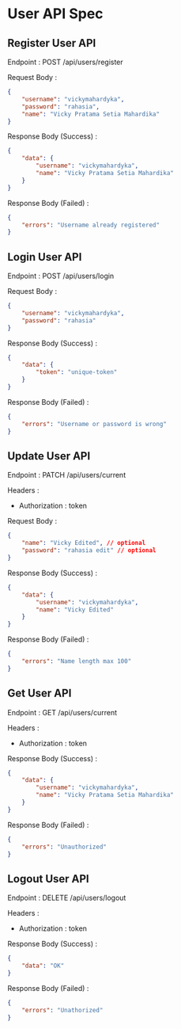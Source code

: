 # User API Spec

## Register User API

Endpoint : POST /api/users/register

Request Body :

```json
{
	"username": "vickymahardyka",
	"password": "rahasia",
	"name": "Vicky Pratama Setia Mahardika"
}
```

Response Body (Success) :

```json
{
	"data": {
		"username": "vickymahardyka",
		"name": "Vicky Pratama Setia Mahardika"
	}
}
```

Response Body (Failed) :

```json
{
	"errors": "Username already registered"
}
```

## Login User API

Endpoint : POST /api/users/login

Request Body :

```json
{
	"username": "vickymahardyka",
	"password": "rahasia"
}
```

Response Body (Success) :

```json
{
	"data": {
		"token": "unique-token"
	}
}
```

Response Body (Failed) :

```json
{
	"errors": "Username or password is wrong"
}
```

## Update User API

Endpoint : PATCH /api/users/current

Headers :

- Authorization : token

Request Body :

```json
{
	"name": "Vicky Edited", // optional
	"password": "rahasia edit" // optional
}
```

Response Body (Success) :

```json
{
	"data": {
		"username": "vickymahardyka",
		"name": "Vicky Edited"
	}
}
```

Response Body (Failed) :

```json
{
	"errors": "Name length max 100"
}
```

## Get User API

Endpoint : GET /api/users/current

Headers :

- Authorization : token

Response Body (Success) :

```json
{
	"data": {
		"username": "vickymahardyka",
		"name": "Vicky Pratama Setia Mahardika"
	}
}
```

Response Body (Failed) :

```json
{
	"errors": "Unauthorized"
}
```

## Logout User API

Endpoint : DELETE /api/users/logout

Headers :

- Authorization : token

Response Body (Success) :

```json
{
	"data": "OK"
}
```

Response Body (Failed) :

```json
{
	"errors": "Unathorized"
}
```
